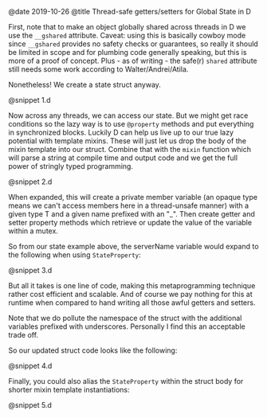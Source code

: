 @date 2019-10-26
@title Thread-safe getters/setters for Global State in D

First, note that to make an object globally shared across threads in D we use the `__gshared` attribute. Caveat: using this is basically cowboy mode since `__gshared` provides no safety checks or guarantees, so really it should be limited in scope and for plumbing code generally speaking, but this is more of a proof of concept. Plus - as of writing - the safe(r) `shared` attribute still needs some work according to Walter/Andrei/Atila.

Nonetheless! We create a state struct anyway.

@snippet 1.d

Now across any threads, we can access our state. But we might get race conditions so the lazy way is to use `@property` methods and put everything in synchronized blocks. Luckily D can help us live up to our true lazy potential with template mixins. These will just let us drop the body of the mixin template into our struct. Combine that with the `mixin` function which will parse a string at compile time and output code and we get the full power of stringly typed programming.

@snippet 2.d

When expanded, this will create a private member variable (an opaque type means we can't access members here in a thread-unsafe manner) with a given type T and a given name prefixed with an "_". Then create getter and setter property methods which retrieve or update the value of the variable within a mutex.

So from our state example above, the serverName variable would expand to the following when using `StateProperty`:

@snippet 3.d

But all it takes is one line of code, making this metaprogramming technique rather cost efficient and scalable. And of course we pay nothing for this at runtime when compared to hand writing all those awful getters and setters.

Note that we do pollute the namespace of the struct with the additional variables prefixed with underscores. Personally I find this an acceptable trade off.

So our updated struct code looks like the following:

@snippet 4.d

Finally, you could also alias the `StateProperty` within the struct body for shorter mixin template instantiations:

@snippet 5.d
